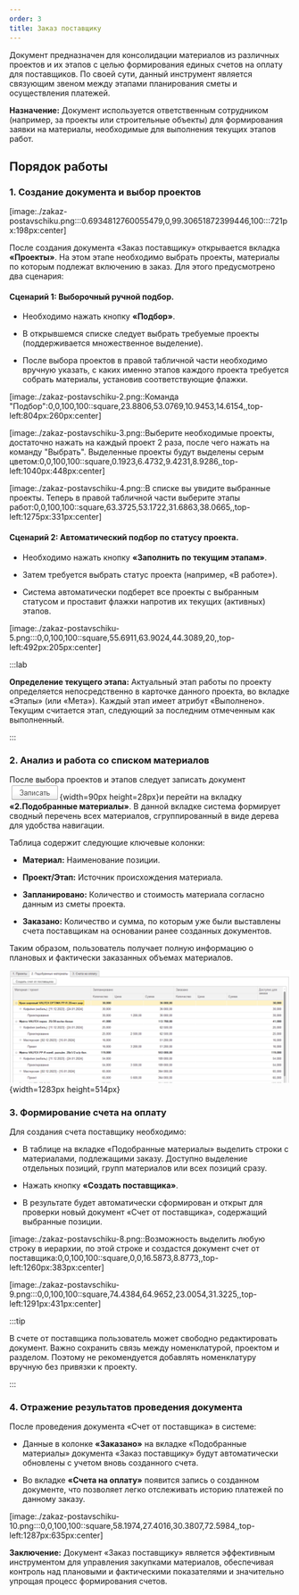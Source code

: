 ```yaml
---
order: 3
title: Заказ поставщику
---
```


Документ предназначен для консолидации материалов из различных проектов и их этапов с целью формирования единых счетов на оплату для поставщиков. По своей сути, данный инструмент является связующим звеном между этапами планирования сметы и осуществления платежей.

**Назначение:** Документ используется ответственным сотрудником (например, за проекты или строительные объекты) для формирования заявки на материалы, необходимые для выполнения текущих этапов работ.

## **Порядок работы**

### **1\. Создание документа и выбор проектов**

[image:./zakaz-postavschiku.png:::0.6934812760055479,0,99.30651872399446,100:::721px:198px:center]

После создания документа «Заказ поставщику» открывается вкладка **«Проекты»**. На этом этапе необходимо выбрать проекты, материалы по которым подлежат включению в заказ. Для этого предусмотрено два сценария:

#### **Сценарий 1: Выборочный ручной подбор.**

-  Необходимо нажать кнопку **«Подбор»**.

-  В открывшемся списке следует выбрать требуемые проекты (поддерживается множественное выделение).

-  После выбора проектов в правой табличной части необходимо вручную указать, с каких именно этапов каждого проекта требуется собрать материалы, установив соответствующие флажки.

[image:./zakaz-postavschiku-2.png::Команда \"Подбор\":0,0,100,100::square,23.8806,53.0769,10.9453,14.6154,,top-left:804px:260px:center]

[image:./zakaz-postavschiku-3.png::Выберите необходимые проекты, достаточно нажать на каждый проект 2 раза, после чего нажать на команду \"Выбрать\". Выделенные проекты будут выделены серым цветом:0,0,100,100::square,0.1923,6.4732,9.4231,8.9286,,top-left:1040px:448px:center]

[image:./zakaz-postavschiku-4.png::В списке вы увидите выбранные проекты. Теперь в правой табличной части выберите этапы работ:0,0,100,100::square,63.3725,53.1722,31.6863,38.0665,,top-left:1275px:331px:center]



#### **Сценарий 2: Автоматический подбор по статусу проекта.**

-  Необходимо нажать кнопку **«Заполнить по текущим этапам»**.

-  Затем требуется выбрать статус проекта (например, «В работе»).

-  Система автоматически подберет все проекты с выбранным статусом и проставит флажки напротив их текущих (активных) этапов.

[image:./zakaz-postavschiku-5.png:::0,0,100,100::square,55.6911,63.9024,44.3089,20,,top-left:492px:205px:center]



:::lab 

**Определение текущего этапа:** Актуальный этап работы по проекту определяется непосредственно в карточке данного проекта, во вкладке «Этапы» (или «Мета»). Каждый этап имеет атрибут «Выполнено». Текущим считается этап, следующий за последним отмеченным как выполненный.

:::

### **2\. Анализ и работа со списком материалов**

После выбора проектов и этапов следует записать документ![](./zakaz-postavschiku-6.png){width=90px height=28px}и перейти на вкладку **«2.Подобранные материалы»**. В данной вкладке система формирует сводный перечень всех материалов, сгруппированный в виде дерева для удобства навигации.

Таблица содержит следующие ключевые колонки:

-  **Материал:** Наименование позиции.

-  **Проект/Этап:** Источник происхождения материала.

-  **Запланировано:** Количество и стоимость материала согласно данным из сметы проекта.

-  **Заказано:** Количество и сумма, по которым уже были выставлены счета поставщикам на основании ранее созданных документов.

Таким образом, пользователь получает полную информацию о плановых и фактически заказанных объемах материалов.

![](./zakaz-postavschiku-7.png "Иерархия идет следующих образом: номенклатура, проект, этап"){width=1283px height=514px}

### **3\. Формирование счета на оплату**

Для создания счета поставщику необходимо:

-  В таблице на вкладке «Подобранные материалы» выделить строки с материалами, подлежащими заказу. Доступно выделение отдельных позиций, групп материалов или всех позиций сразу.

-  Нажать кнопку **«Создать поставщика»**.

-  В результате будет автоматически сформирован и открыт для проверки новый документ «Счет от поставщика», содержащий выбранные позиции.

[image:./zakaz-postavschiku-8.png::Возможность выделить любую строку в иерархии, по этой строке и создастся документ счет от поставщика:0,0,100,100::square,0,0,16.5873,8.8773,,top-left:1260px:383px:center]

[image:./zakaz-postavschiku-9.png:::0,0,100,100::square,74.4384,64.9652,23.0054,31.3225,,top-left:1291px:431px:center]

:::tip 

В счете от поставщика пользователь может свободно редактировать документ. Важно сохранить связь между номенклатурой, проектом и разделом. Поэтому не рекомендуется добавлять номенклатуру вручную без привязки к проекту.

:::

### **4\. Отражение результатов проведения документа**

После проведения документа «Счет от поставщика» в системе:

-  Данные в колонке **«Заказано»** на вкладке «Подобранные материалы» документа «Заказ поставщику» будут автоматически обновлены с учетом вновь созданного счета.

-  Во вкладке **«Счета на оплату»** появится запись о созданном документе, что позволяет легко отслеживать историю платежей по данному заказу.

[image:./zakaz-postavschiku-10.png:::0,0,100,100::square,58.1974,27.4016,30.3807,72.5984,,top-left:1287px:635px:center]



**Заключение:** Документ «Заказ поставщику» является эффективным инструментом для управления закупками материалов, обеспечивая контроль над плановыми и фактическими показателями и значительно упрощая процесс формирования счетов.